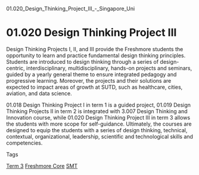 01.020_Design_Thinking_Project_III_-_Singapore_Uni



01.020 Design Thinking Project III
==================================

Design Thinking Projects I, II, and III provide the Freshmore students the opportunity to learn and practice fundamental design thinking principles. Students are introduced to design thinking through a series of design-centric, interdisciplinary, multidisciplinary, hands-on projects and seminars, guided by a yearly general theme to ensure integrated pedagogy and progressive learning. Moreover, the projects and their solutions are expected to impact areas of growth at SUTD, such as healthcare, cities, aviation, and data science.




01.018 Design Thinking Project I in term 1 is a guided project, 01.019 Design Thinking Projects II in term 2 is integrated with 3.007 Design Thinking and Innovation course, while 01.020 Design Thinking Project III in term 3 allows the students with more scope for self-guidance. Ultimately, the courses are designed to equip the students with a series of design thinking, technical, contextual, organizational, leadership, scientific and technological skills and competencies.

Tags

[Term 3](/education/undergraduate/courses/?course-term=856)
[Freshmore Core](/education/undergraduate/courses/?course-type=788)
[SMT](/education/undergraduate/courses/?pillar-cluster=45)

